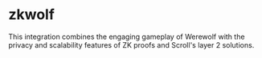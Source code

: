 # zkwolf
This integration combines the engaging gameplay of Werewolf with the privacy and scalability features of ZK proofs and Scroll's layer 2 solutions.
